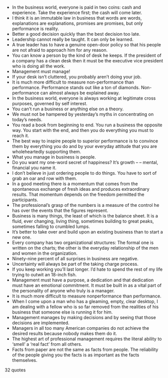  - In the business world, everyone is paid in two coins: cash and experience. Take the experience first; the cash will come later.
 - I think it is an immutable law in business that words are words, explanations are explanations, promises are promises, but only performance is reality.
 - Better a good decision quickly than the best decision too late.
 - Leadership cannot really be taught. It can only be learned.
 - A true leader has to have a genuine open-door policy so that his people are not afraid to approach him for any reason.
 - You can know a person by the kind of desk he keeps. If the president of a company has a clean desk then it must be the executive vice president who is doing all the work.
 - Management must manage!
 - If your desk isn’t cluttered, you probably aren’t doing your job.
 - It is much more difficult to measure non-performance than performance. Performance stands out like a ton of diamonds. Non-performance can almost always be explained away.
 - In the business world, everyone is always working at legitimate cross purposes, governed by self interest.
 - You can’t run a business or anything else on a theory.
 - We must not be hampered by yesterday’s myths in concentrating on today’s needs.
 - You read a book from beginning to end. You run a business the opposite way. You start with the end, and then you do everything you must to reach it.
 - The best way to inspire people to superior performance is to convince them by everything you do and by your everyday attitude that you are wholeheartedly supporting them.
 - What you manage in business is people.
 - Do you want my one-word secret of happiness? It’s growth – – mental, financial you name it.
 - I don’t believe in just ordering people to do things. You have to sort of grab an oar and row with them.
 - In a good meeting there is a momentum that comes from the spontaneous exchange of fresh ideas and produces extraordinary results. That momentum depends on the freedom permitted the participants.
 - The professional’s grasp of the numbers is a measure of the control he has over the events that the figures represent.
 - Business is many things, the least of which is the balance sheet. It is a fluid, ever changing, living thing, sometimes building to great peaks, sometimes falling to crumbled lumps.
 - It’s better to take over and build upon an existing business than to start a new one.
 - Every company has two organizational structures: The formal one is written on the charts; the other is the everyday relationship of the men and women in the organization.
 - Ninety-nine percent of all surprises in business are negative.
 - Uncertainty will always be part of the taking charge process.
 - If you keep working you’ll last longer. I’d hate to spend the rest of my life trying to outwit an 18-inch fish.
 - Management must have a purpose, a dedication and that dedication must have an emotional commitment. It must be built in as a vital part of the personality of anyone who truly is a manager.
 - It is much more difficult to measure nonperformance than performance.
 - When I come upon a man who has a gleaming, empty, clear desktop, I am dealing with a fellow who is so far removed from the realities of his business that someone else is running it for him.
 - Management manages by making decisions and by seeing that those decisions are implemented.
 - Managers in all too many American companies do not achieve the desired results because nobody makes them do it.
 - The highest art of professional management requires the literal ability to ‘smell’ a ‘real fact’ from all others.
 - Facts from paper are not the same as facts from people. The reliability of the people giving you the facts is as important as the facts themselves.

32 quotes